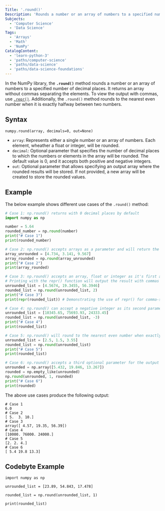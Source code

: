 ```yaml
---
Title: '.round()'
Description: 'Rounds a number or an array of numbers to a specified number of decimal places.'
Subjects:
  - 'Computer Science'
  - 'Data Science'
Tags:
  - 'Arrays'
  - 'Math'
  - 'NumPy'
CatalogContent:
  - 'learn-python-3'
  - 'paths/computer-science'
  - 'paths/data-science'
  - 'paths/data-science-foundations'
---
```


In the NumPy library, the **`.round()`** method rounds a number or an array of numbers to a specified number of decimal places. It returns an array without commas separating the elements. To view the output with commas, use [`.repr()`](https://www.codecademy.com/resources/docs/python/built-in-functions/repr). Additionally, the `.round()` method rounds to the nearest even number when it is exactly halfway between two numbers.

## Syntax

```psuedo
numpy.round(array, decimals=0, out=None)
```

- `array`: Represents either a single number or an array of numbers. Each element, wheather a float or integer, will be rounded.
- `decimal`: Optional parameter that specifies the number of decimal places to which the numbers or elements in the array will be rounded. The default value is 0, and it accepts both positive and negative integers.
- `out`: Optional parameter that allows specifying an output array where the rounded results will be stored. If not provided, a new array will be created to store the rounded values.

## Example

The below example shows different use cases of the `.round()` method:

```py
# Case 1: np.round() returns with 0 decimal places by default
import numpy as np

number = 5.64
rounded_number = np.round(number)
print("# Case 1")
print(rounded_number)

# Case 2: np.round() accepts arrays as a parameter and will return the elements of the array rounded.
array_unrounded = [4.734, 3.141, 9.567]
array_rounded = np.round(array_unrounded)
print("# Case 2")
print(array_rounded)

# Case 3: np.round() accepts an array, float or integer as it's first and only required parameter. It also accepts a second integer to indicate the decimal place.
# Printing with the repr() function will output the result with commas seperating the elements.
unrounded_list = [4.5674, 19.3455, 56.3946]
rounded_list = np.round(unrounded_list, 2)
print("# Case 3")
print(repr(rounded_list)) # Demonstrating the use of repr() for comma-separated output

# Case 4: np.round() can accept a negative integer as its second parameter.
unrounded_list = [10345.65, 75693.93, 24333.45]
rounded_list = np.round(unrounded_list, -3)
print("# Case 4")
print(rounded_list)

# Case 5: np.round() will round to the nearest even number when exactly halfway between two numbers.
unrounded_list = [2.5, 1.5, 3.55]
rounded_list = np.round(unrounded_list)
print("# Case 5")
print(rounded_list)

# Case 6: np.round() accepts a third optional parameter for the output array.
unrounded = np.array([5.432, 19.846, 13.267])
rounded = np.empty_like(unrounded)
np.round(unrounded, 1, rounded)
print("# Case 6")
print(rounded)
```

The above use cases produce the following output:

```shell
# Case 1
6.0
# Case 2
[ 5.  3. 10.]
# Case 3
array([ 4.57, 19.35, 56.39])
# Case 4
[10000. 76000. 24000.]
# Case 5
[2. 2. 4.]
# Case 6
[ 5.4 19.8 13.3]
```

## Codebyte Example

```codebyte/python
import numpy as np

unrounded_list = [23.89, 54.843, 17.478]

rounded_list = np.round(unrounded_list, 1)

print(rounded_list)
```
